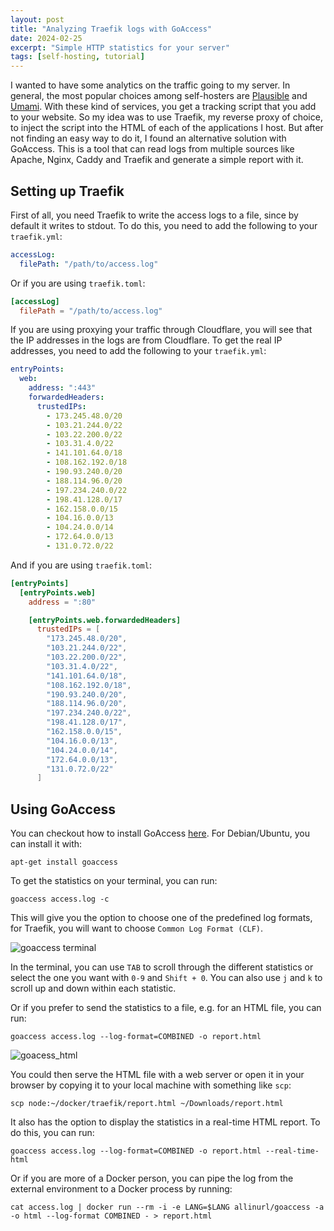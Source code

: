 ```yaml
---
layout: post
title: "Analyzing Traefik logs with GoAccess"
date: 2024-02-25
excerpt: "Simple HTTP statistics for your server"
tags: [self-hosting, tutorial]
---
```


I wanted to have some analytics on the traffic going to my server. In general, the most popular choices among self-hosters are [Plausible](https://plausible.io) and [Umami](https://umami.is). With these kind of services, you get a tracking script that you add to your website. So my idea was to use Traefik, my reverse proxy of choice, to inject the script into the HTML of each of the applications I host. But after not finding an easy way to do it, I found an alternative solution with GoAccess. This is a tool that can read logs from multiple sources like Apache, Nginx, Caddy and Traefik and generate a simple report with it.

## Setting up Traefik

First of all, you need Traefik to write the access logs to a file, since by default it writes to stdout. To do this, you need to add the following to your `traefik.yml`:

```yaml
accessLog:
  filePath: "/path/to/access.log"
```

Or if you are using `traefik.toml`:

```toml
[accessLog]
  filePath = "/path/to/access.log"
```

If you are using proxying your traffic through Cloudflare, you will see that the IP addresses in the logs are from Cloudflare. To get the real IP addresses, you need to add the following to your `traefik.yml`:

```yaml
entryPoints:
  web:
    address: ":443"
    forwardedHeaders:
      trustedIPs:
        - 173.245.48.0/20
        - 103.21.244.0/22
        - 103.22.200.0/22
        - 103.31.4.0/22
        - 141.101.64.0/18
        - 108.162.192.0/18
        - 190.93.240.0/20
        - 188.114.96.0/20
        - 197.234.240.0/22
        - 198.41.128.0/17
        - 162.158.0.0/15
        - 104.16.0.0/13
        - 104.24.0.0/14
        - 172.64.0.0/13
        - 131.0.72.0/22
```

And if you are using `traefik.toml`:

```toml
[entryPoints]
  [entryPoints.web]
    address = ":80"

    [entryPoints.web.forwardedHeaders]
      trustedIPs = [
        "173.245.48.0/20",
        "103.21.244.0/22",
        "103.22.200.0/22",
        "103.31.4.0/22",
        "141.101.64.0/18",
        "108.162.192.0/18",
        "190.93.240.0/20",
        "188.114.96.0/20",
        "197.234.240.0/22",
        "198.41.128.0/17",
        "162.158.0.0/15",
        "104.16.0.0/13",
        "104.24.0.0/14",
        "172.64.0.0/13",
        "131.0.72.0/22"
      ]
```

## Using GoAccess

You can checkout how to install GoAccess [here](https://goaccess.io/download#distro). For Debian/Ubuntu, you can install it with:

```
apt-get install goaccess
```

To get the statistics on your terminal, you can run:

```
goaccess access.log -c
```

This will give you the option to choose one of the predefined log formats, for Traefik, you will want to choose `Common Log Format (CLF)`.

![goaccess terminal](https://github.com/FuzzyGrim/Yamtrack/assets/34800654/4593775a-0636-4287-bfdb-de968ba67b3c)

In the terminal, you can use `TAB` to scroll through the different statistics or select the one you want with `0-9` and `Shift + 0`. You can also use `j` and `k` to scroll up and down within each statistic.

Or if you prefer to send the statistics to a file, e.g. for an HTML file, you can run:

```
goaccess access.log --log-format=COMBINED -o report.html
```

![goacess_html](https://github.com/FuzzyGrim/Yamtrack/assets/34800654/9552b39b-3d54-430e-b536-7ecba4068b99)

You could then serve the HTML file with a web server or open it in your browser by copying it to your local machine with something like `scp`:

```
scp node:~/docker/traefik/report.html ~/Downloads/report.html
```

It also has the option to display the statistics in a real-time HTML report. To do this, you can run:

```
goaccess access.log --log-format=COMBINED -o report.html --real-time-html
```

Or if you are more of a Docker person, you can pipe the log from the external environment to a Docker process by running:

```
cat access.log | docker run --rm -i -e LANG=$LANG allinurl/goaccess -a -o html --log-format COMBINED - > report.html
```
